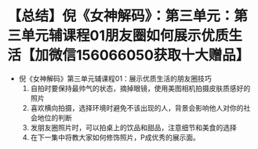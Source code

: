 # 【总结】倪《女神解码》：第三单元：第三单元辅课程01朋友圈如何展示优质生活【加微信156066050获取十大赠品】

-   倪《女神解码》第三单元辅课程01：展示优质生活的朋友圈技巧
    1.  自拍时要保持最帅气的状态，摘掉眼镜，使用美图相机拍摄皮肤质感好的照片
    2.  喜欢横向拍摄，选择环境时避免不该出现的人，背景会影响他人对你的社会地位的判断
    3.  发朋友圈照片时，可以拍桌上的饮品和甜品，注意细节和美食的选择
    4.  在下一集中将教大家如何修饰照片，P成优秀的展示面。